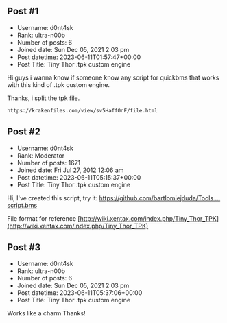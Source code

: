 ## Post #1
- Username: d0nt4sk
- Rank: ultra-n00b
- Number of posts: 6
- Joined date: Sun Dec 05, 2021 2:03 pm
- Post datetime: 2023-06-11T01:57:47+00:00
- Post Title: Tiny Thor .tpk custom engine

Hi guys i wanna know if someone know any script for quickbms that works with this kind of .tpk custom engine.

Thanks, i split the tpk file.

```
https://krakenfiles.com/view/sv5Haff0nF/file.html
```
## Post #2
- Username: d0nt4sk
- Rank: Moderator
- Number of posts: 1671
- Joined date: Fri Jul 27, 2012 12:06 am
- Post datetime: 2023-06-11T05:15:37+00:00
- Post Title: Tiny Thor .tpk custom engine

Hi, I've created this script, try it:
[https://github.com/bartlomiejduda/Tools ... script.bms](https://github.com/bartlomiejduda/Tools/blob/master/NEW%20Tools/Tiny%20Thor/Tiny_Thor_TPK_script.bms)

File format for reference [http://wiki.xentax.com/index.php/Tiny_Thor_TPK](http://wiki.xentax.com/index.php/Tiny_Thor_TPK)
## Post #3
- Username: d0nt4sk
- Rank: ultra-n00b
- Number of posts: 6
- Joined date: Sun Dec 05, 2021 2:03 pm
- Post datetime: 2023-06-11T05:37:06+00:00
- Post Title: Tiny Thor .tpk custom engine

Works like a charm Thanks!
